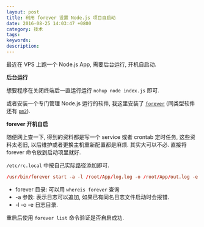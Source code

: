 ```yaml
---
layout: post
title: 利用 forever 设置 Node.js 项目自启动
date: 2016-08-25 14:03:47 +0800
category: 技术
tags:
keywords:
description:
---
```

最近在 VPS 上跑一个 Node.js App, 需要后台运行, 开机自启动.

**后台运行**

想要程序在关闭终端后一直运行运行 `nohup node index.js` 即可.

或者安装一个专门管理 Node.js 运行的软件, 我这里安装了 [`forever`](https://github.com/foreverjs/forever) (同类型软件还有 [`pm2`](https://github.com/Unitech/pm2)).

**forever 开机自启**

随便网上查一下, 得到的资料都是写一个 service 或者 crontab 定时任务, 这些资料太老旧, 以后维护或者更换主机重新配置都是麻烦. 其实大可以不必. 直接将 forever 命令放到启动项里就好.

`/etc/rc.local` 中按自己实际路径添加即可.

```conf
/usr/bin/forever start -a -l /root/App/log.log -o /root/App/out.log -e /root/App/err.log /root/App/index.js
```

- forever 目录: 可以用 `whereis forever` 查询
- -a 参数: 表示日志可以追加, 如果已有同名日志文件启动时会报错.
- -l -o -e 日志目录.

重启后使用 `forever list` 命令验证是否自启成功.

